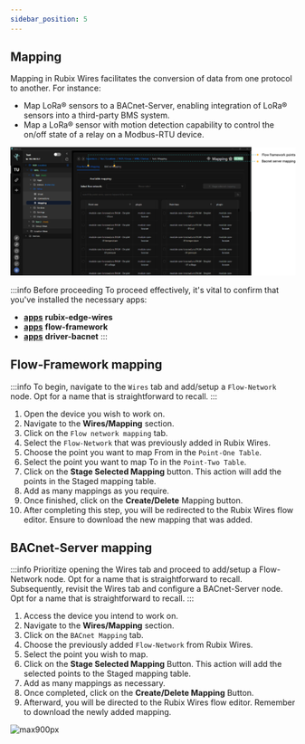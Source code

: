 ```yaml
---
sidebar_position: 5
---
```


## Mapping

Mapping in Rubix Wires facilitates the conversion of data from one protocol to another. For instance:


- Map LoRa® sensors to a BACnet-Server, enabling integration of LoRa® sensors into a third-party BMS system.
- Map a LoRa® sensor with motion detection capability to control the on/off state of a relay on a Modbus-RTU device.

![max800px](img/mapping-overview.png)

:::info Before proceeding
To proceed effectively, it's vital to confirm that you've installed the necessary apps:
* **[apps](../setup/apps.md)** **rubix-edge-wires**
* **[apps](../setup/apps.md)** **flow-framework**
* **[apps](../setup/apps.md)** **driver-bacnet**
:::

## Flow-Framework mapping

:::info
To begin, navigate to the `Wires` tab and add/setup a `Flow-Network` node. Opt for a name that is straightforward to recall.
::: 

1. Open the device you wish to work on.
2. Navigate to the **Wires/Mapping** section.
3. Click on the `Flow network mapping` tab.
4. Select the `Flow-Network` that was previously added in Rubix Wires.
5. Choose the point you want to map From in the `Point-One Table`.
6. Select the point you want to map To in the `Point-Two Table`.
7. Click on the **Stage Selected Mapping** button. This action will add the points in the Staged mapping table.
8. Add as many mappings as you require.
9. Once finished, click on the **Create/Delete** Mapping button.
10. After completing this step, you will be redirected to the Rubix Wires flow editor. Ensure to download the new mapping that was added.


## BACnet-Server mapping

:::info
Prioritize opening the Wires tab and proceed to add/setup a Flow-Network node. Opt for a name that is straightforward to recall. <br/>
Subsequently, revisit the Wires tab and configure a BACnet-Server node. Opt for a name that is straightforward to recall.
:::

1. Access the device you intend to work on.
2. Navigate to the **Wires/Mapping** section.
3. Click on the `BACnet Mapping` tab.
4. Choose the previously added `Flow-Network` from Rubix Wires.
5. Select the point you wish to map.
6. Click on the **Stage Selected Mapping** Button. This action will add the selected points to the Staged mapping table.
7. Add as many mappings as necessary.
8. Once completed, click on the **Create/Delete Mapping** Button.
9. Afterward, you will be directed to the Rubix Wires flow editor. Remember to download the newly added mapping.





![max900px](img/mapping-bacnet.gif)